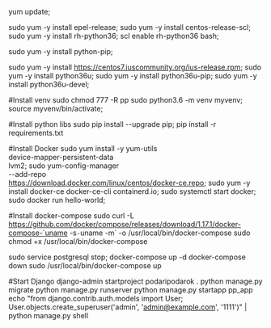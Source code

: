 yum update;

sudo yum -y install epel-release;
sudo yum -y install centos-release-scl;
sudo yum -y install rh-python36;
scl enable rh-python36 bash;

sudo yum -y install python-pip;

sudo yum -y install https://centos7.iuscommunity.org/ius-release.rpm;
sudo yum -y install python36u;
sudo yum -y install python36u-pip;
sudo yum -y install python36u-devel;

#Install venv
sudo chmod 777 -R pp
sudo python3.6 -m venv myvenv;
source myvenv/bin/activate;

#Install python libs
sudo pip install --upgrade pip;
pip install -r requirements.txt

#Install Docker
sudo yum install -y yum-utils \
  device-mapper-persistent-data \
  lvm2;
sudo yum-config-manager \
    --add-repo \
    https://download.docker.com/linux/centos/docker-ce.repo;
sudo yum -y install docker-ce docker-ce-cli containerd.io;
sudo systemctl start docker;
sudo docker run hello-world;

#Install docker-compose
sudo curl -L https://github.com/docker/compose/releases/download/1.17.1/docker-compose-`uname -s`-`uname -m` -o /usr/local/bin/docker-compose
sudo chmod +x /usr/local/bin/docker-compose

sudo service postgresql stop;
docker-compose up -d
docker-compose down
sudo /usr/local/bin/docker-compose up

#Start Django
django-admin startproject podaripodarok .
python manage.py migrate
python manage.py runserver
python manage.py startapp pp_app
echo "from django.contrib.auth.models import User; User.objects.create_superuser('admin', 'admin@example.com', '1111')" | python manage.py shell
